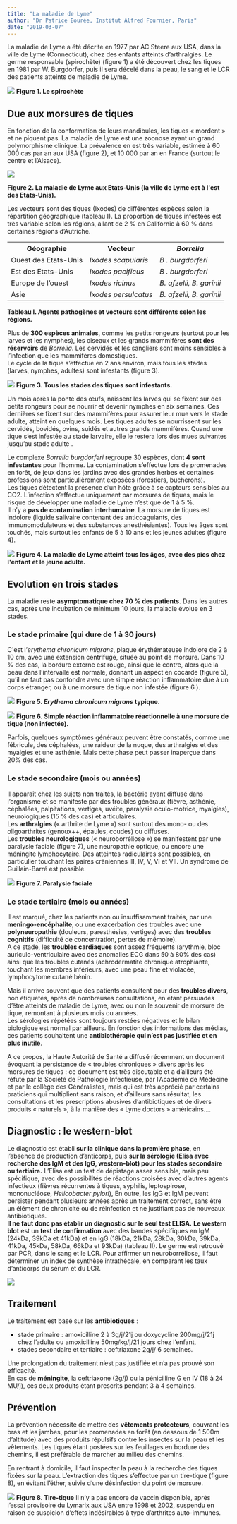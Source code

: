 ```yaml
---
title: "La maladie de Lyme"
author: "Dr Patrice Bourée, Institut Alfred Fournier, Paris"
date: "2019-03-07"
---
```


<div class="teaser"><p>La maladie de Lyme a été décrite en 1977 par AC Steere aux USA, dans la ville de Lyme (Connecticut), chez des enfants atteints d’arthralgies. Le germe responsable (spirochète) (figure 1) a été découvert chez les tiques en 1981 par W. Burgdorfer, puis il sera décelé dans la peau, le sang et le LCR des patients atteints de maladie de Lyme.</p></div>


![](image004.jpg)
**Figure 1. Le spirochète**

## Due aux morsures de tiques
En fonction de la conformation de leurs mandibules, les tiques « mordent » et ne piquent pas. La maladie de Lyme est une zoonose ayant un grand polymorphisme clinique. La prévalence en est très variable, estimée à 60 000 cas par an aux USA (figure 2), et 10 000 par an en France (surtout le centre et l’Alsace). 

![](image005.png)

**Figure 2. La maladie de Lyme aux Etats-Unis (la ville de Lyme est à l'est des Etats-Unis).**

Les vecteurs sont des tiques (Ixodes) de différentes espèces selon la répartition géographique (tableau I). La proportion de tiques infestées est très variable selon les régions, allant de 2 % en Californie à 60 % dans certaines régions d’Autriche.

<table>
  <tr>
    <th><strong>Géographie</strong>
    <th><strong>Vecteur</strong>
    <th><em>Borrelia</em</th>
  </tr>
  <tr>
    <td>Ouest des Etats-Unis</td>
    <td><em>Ixodes scapularis</em</td>
    <td><em>B . burgdorferi</em</td>
  </tr>
  <tr>
    <td>Est des Etats-Unis</td>
    <td><em>Ixodes pacificus</em</td>
    <td><em>B . burgdorferi</em</td>
  </tr>
  <tr>
    <td>Europe de l’ouest</td>
    <td><em>Ixodes ricinus</em</td>
    <td><em>B. afzelii, B. garinii</em</td>
  </tr>
  <tr>
    <td>Asie</td>
    <td><em>Ixodes persulcatus</em</td>
    <td><em>B. afzelii, B. garinii</em</td>
  </tr>
</table>

**Tableau I. Agents pathogènes et vecteurs sont différents selon les régions.**

Plus de **300 espèces animales**, comme les petits rongeurs (surtout pour les larves et les nymphes), les oiseaux et les grands mammifères **sont des réservoirs** de *Borrelia*. Les cervidés et les sangliers sont moins sensibles à l’infection que les mammifères domestiques.  
Le cycle de la tique s’effectue en 2 ans environ, mais tous les stades (larves, nymphes, adultes) sont infestants (figure 3). 

![](image007.png)
**Figure 3. Tous les stades des tiques sont infestants.**

Un mois après la ponte des œufs, naissent les larves qui se fixent sur des petits rongeurs pour se nourrir et devenir nymphes en six semaines. Ces dernières se fixent sur des mammifères pour assurer leur mue vers le stade adulte, atteint en quelques mois. Les tiques adultes se nourrissent sur les cervidés, bovidés, ovins, suidés et autres grands mammifères. Quand une tique s’est infestée au stade larvaire, elle le restera lors des mues suivantes jusqu’au stade adulte .

Le complexe *Borrelia burgdorferi* regroupe 30 espèces, dont **4 sont infestantes** pour l’homme. La contamination s’effectue lors de promenades en forêt, de jeux dans les jardins avec des grandes herbes et certaines professions sont particulièrement exposées (forestiers, bucherons).  
 Les tiques détectent la présence d’un hôte grâce à se capteurs sensibles au CO2. L’infection s’effectue uniquement par morsures de tiques, mais le risque de développer une maladie de Lyme n’est que de 1 à 5 %.  
Il n’y a **pas de contamination interhumaine**. La morsure de tiques est indolore (liquide salivaire contenant des anticoagulants, des immunomodulateurs et des substances anesthésiantes). Tous les âges sont touchés, mais surtout les enfants de 5 à 10  ans et les jeunes adultes (figure 4). 

![](image009.png)
**Figure 4. La maladie de Lyme atteint tous les âges, avec des pics chez l'enfant et le jeune adulte.**



## Evolution en trois stades
La maladie reste **asymptomatique chez 70 % des patients**. Dans les autres cas, après une incubation de minimum 10 jours, la maladie évolue en 3 stades. 

### Le stade primaire (qui dure de 1 à 30 jours)
C'est l’*erythema chronicum migrans*, plaque érythémateuse indolore de 2 à 10 cm, avec une extension centrifuge, située au point de morsure. Dans 10 % des cas, la bordure externe est rouge, ainsi que le centre, alors que la peau dans l’intervalle est normale, donnant un aspect en cocarde (figure 5), qu’il ne faut pas confondre avec une simple réaction inflammatoire due à un corps étranger, ou à une morsure de tique non infestée (figure 6 ). 

![](image012.gif)
**Figure 5. *Erythema chronicum migrans* typique.**


![](image013.png)
**Figure 6. Simple réaction inflammatoire réactionnelle à une morsure de tique (non infectée).**

Parfois, quelques symptômes généraux peuvent être constatés, comme une fébricule, des céphalées, une raideur de la nuque, des arthralgies et des myalgies et une asthénie. Mais cette phase peut passer inaperçue dans 20% des cas.

### Le stade secondaire (mois ou années)
Il apparaît chez les sujets non traités, la bactérie ayant diffusé dans l’organisme et se manifeste par des troubles généraux (fièvre, asthénie, céphalées, palpitations, vertiges, uvéite, paralysie oculo-motrice, myalgies), neurologiques (15 % des cas) et articulaires.  
Les **arthralgies** (« arthrite de Lyme ») sont surtout des mono- ou des oligoarthrites (genoux++, épaules, coudes) ou diffuses.  
Les **troubles neurologiques** (« neuroborréliose ») se manifestent par une paralysie faciale (figure 7), une neuropathie optique, ou encore une méningite lymphocytaire. Des atteintes radiculaires sont possibles, en particulier touchant les paires crâniennes III, IV, V, VI et VII. Un syndrome de Guillain-Barré est possible. 


![](image015.jpg)
**Figure 7. Paralysie faciale**

### Le stade tertiaire (mois ou années) 
Il est marqué, chez les patients non ou insuffisamment traités, par une **meningo-encéphalite**, ou une exacerbation des troubles avec une **polyneuropathie** (douleurs, paresthésies, vertiges) avec des **troubles cognitifs** (difficulté de concentration, pertes de mémoire).  
A ce stade, les **troubles cardiaques** sont assez fréquents (arythmie, bloc auriculo-ventriculaire avec des anomalies ECG dans 50 à 80% des cas) ainsi que les troubles cutanés (achrodermatite chronique atrophiante, touchant les membres inférieurs, avec une peau fine et violacée, lymphocytome cutané bénin.

Mais il arrive souvent que des patients consultent pour des **troubles divers**, non étiquetés, après de nombreuses consultations, en étant persuadés d’être atteints de maladie de Lyme, avec ou non le souvenir de morsure de tique, remontant à plusieurs mois ou années.  
Les sérologies répétées sont toujours restées négatives et le bilan biologique est normal par ailleurs. En fonction des informations des médias, ces patients souhaitent une **antibiothérapie qui n’est pas justifiée et en plus inutile**. 

A ce propos, la Haute Autorité de Santé a diffusé récemment un document évoquant la persistance de « troubles chroniques » divers après les morsures de tiques : ce document est très discutable et a d’ailleurs été réfuté par la Société de Pathologie Infectieuse, par l’Académie de Médecine et par le collège des Généralistes, mais qui est très apprécié par certains praticiens qui multiplient sans raison, et d’ailleurs sans résultat, les consultations et les prescriptions abusives d’antibiotiques et de divers produits « naturels », à la manière des « Lyme doctors » américains.…

## Diagnostic : le western-blot 
Le diagnostic est établi **sur la clinique dans la première phase**, en l’absence de production d’anticorps, puis **sur la sérologie (Elisa avec recherche des IgM et des IgG, western-blot) pour les stades secondaire ou tertiaire.**
L’Elisa est un test de dépistage assez sensible, mais peu spécifique, avec des possibilités de réactions croisées avec d’autres agents infectieux (fièvres récurrentes à tiques, syphilis, leptospirose, mononucléose, *Helicobacter pylori*), En outre, les IgG et IgM peuvent persister pendant plusieurs années après un traitement correct, sans être un élément de chronicité ou de réinfection et ne justifiant pas de nouveaux antibiotiques.  
**Il ne faut donc pas établir un diagnostic sur le seul test ELISA.**
**Le western blot** est un **test de confirmation** avec des bandes spécifiques en IgM (24kDa, 39kDa et 41kDa) et en IgG (18kDa, 21kDa, 28kDa, 30kDa, 39kDa, 41kDa, 45kDa, 58kDa, 66kDa et 93kDa) (tableau II). Le germe est retrouvé par PCR, dans le sang et le LCR.  Pour affirmer un neuroborréliose, il faut déterminer un index de synthèse intrathécale, en comparant les taux d’anticorps du sérum et du LCR. 


![](image001.png)
## Traitement
Le traitement est basé sur les **antibiotiques** : 
- stade primaire : amoxicilline  2 à 3g/j/21j ou doxycycline 200mg/j/21j chez l’adulte ou amoxicilline 50mg/kg/j/21 jours chez l’enfant, 
- stades secondaire et tertiaire : ceftriaxone 2g/j/ 6 semaines. 

Une prolongation du traitement n’est pas justifiée et n’a pas prouvé son efficacité.  
En cas de **méningite**, la ceftriaxone (2g/j) ou la pénicilline G en IV (18 à 24 MU/j), ces deux produits étant prescrits pendant 3 à 4 semaines. 

## Prévention
La prévention nécessite de mettre des **vêtements protecteurs**, couvrant les bras et les jambes, pour les promenades en forêt (en dessous de 1 500m d’altitude) avec des produits répulsifs contre les insectes sur la peau et les vêtements. Les tiques étant postées sur les feuillages en bordure des chemins, il est préférable de marcher au milieu des chemins. 

En rentrant à domicile, il faut inspecter la peau à la recherche des tiques fixées sur la peau. L’extraction des tiques s’effectue par un tire-tique (figure 8), en évitant l’éther, suivie d’une désinfection du point de morsure. 


![](image018.gif)
**Figure 8. Tire-tique**
Il n’y a pas encore de vaccin disponible, après l’essai provisoire du Lymarix aux USA entre 1998 et 2002, suspendu en raison de suspicion d’effets indésirables à type d’arthrites auto-immunes.